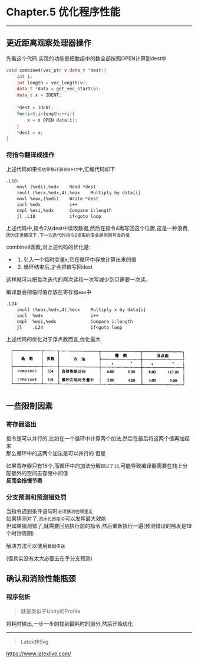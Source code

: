 # Chapter.5 优化程序性能

--------------
## 更近距离观察处理器操作

先看这个代码.实现的功能是把数组中的数全部按照OPEN计算到dest中

```cpp
void combine4(vec_ptr v,data_t *dest){
    int i;
    int length = vec_length(v);
    data_t *data = get_vec_start(v);
    data_t x = IDENT;

    *dest = IDENT;
    for(i=0;i<length;++i){
        x = x OPEN data[i];
    }
    *dest = x;
}
```

### 将指令翻译成操作

上述代码如果`把结果都计算到dest中`,汇编代码如下

```
.L18:
    movl (%edi),%edx    Read *dest
    imull (%ecx,%edx,4),%eax    Multiply by data[i]
    movl %eax,(%edi)    Write *dest
    incl %edx           i++
    cmpl %esi,%edx      Compare i:length
    jl .L18             if<goto loop
```

上述代码中,指令2从dest中读取数据,然后在指令4再写回这个位置,这是一种浪费,`因为正常情况下,下一次迭代时指令2读取的值会是刚刚写会的值`

combine4函数,对上述代码的优化是:  
- 1. 引入一个临时变量x,它在循环中存放计算出来的值
- 2. 循环结束后,才会把值写回dest

这样就可以把每次迭代的两次读和一次写减少到只需要一次读。  

编译器会把临时值存放在寄存器`eax`中

```
.L24:
    imull (%eax,%edx,4),%ecx    Multiply x by data[i]
    incl  %edx                  i++
    cmpl  %esi,%edx             Compare i:length
    jl    .L24                  if<goto loop
```

上述代码的优化对于浮点数而言,优化最大

![](s1.jpg)


## 一些限制因素

### 寄存器溢出

指令是可以并行的,比如在一个循环中计算两个加法,然后在最后将这两个值再加起来  
那么循环中的这两个加法是可以并行的  但是

如果寄存器只有16个,而循环中的加法分解`超过了16`,可能导致编译器需要在栈上分配额外的空间去存储中间值  
**反而会拖慢节奏**


### 分支预测和预测错处罚

当指令遇到条件语句时`必须猜测往哪里走`  
如果猜测对了,`流水化的指令`可以发挥最大效能  
但如果猜测错了,就需要回到执行前的指令,然后重新执行一遍(预测错误的触发是19个时钟周期)

解决方法可以使用`数据传送`

(但其实没有太大必要去在乎分支预测)


## 确认和消除性能瓶颈

### 程序剖析

> 就是类似于Unity的Profile

将耗时输出,一步一步的找到最耗时的部分,然后开始优化




--------------


> Latex转Svg

https://www.latexlive.com/